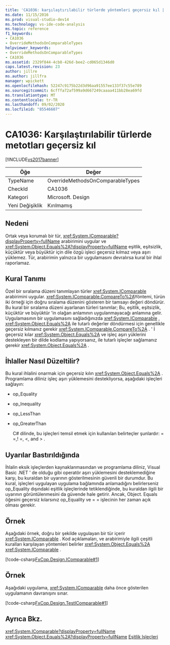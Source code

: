 ```yaml
---
title: 'CA1036: karşılaştırılabilir türlerde yöntemleri geçersiz kıl | Microsoft Docs'
ms.date: 11/15/2016
ms.prod: visual-studio-dev14
ms.technology: vs-ide-code-analysis
ms.topic: reference
f1_keywords:
- CA1036
- OverrideMethodsOnComparableTypes
helpviewer_keywords:
- OverrideMethodsOnComparableTypes
- CA1036
ms.assetid: 2329f844-4cb8-426d-bee2-cd065d1346d0
caps.latest.revision: 23
author: jillre
ms.author: jillfra
manager: wpickett
ms.openlocfilehash: 52247c9175b22d3d96aa91557ee133f37c55e789
ms.sourcegitcommit: 6cfffa72af599a9d667249caaaa411bb28ea69fd
ms.translationtype: MT
ms.contentlocale: tr-TR
ms.lasthandoff: 09/02/2020
ms.locfileid: "85546607"
---
```

# <a name="ca1036-override-methods-on-comparable-types"></a>CA1036: Karşılaştırılabilir türlerde metotları geçersiz kıl
[!INCLUDE[vs2017banner](../includes/vs2017banner.md)]

|Öğe|Değer|
|-|-|
|TypeName|OverrideMethodsOnComparableTypes|
|CheckId|CA1036|
|Kategori|Microsoft. Design|
|Yeni Değişiklik|Kırılmamış|

## <a name="cause"></a>Nedeni
 Ortak veya korumalı bir tür, <xref:System.IComparable?displayProperty=fullName> arabirimini uygular ve <xref:System.Object.Equals%2A?displayProperty=fullName> eşitlik, eşitsizlik, küçüktür veya büyüktür için dile özgü işleci geçersiz kılmaz veya aşırı yüklemez. Tür, arabirimin yalnızca bir uygulamasını devralırsa kural bir ihlal raporlamaz.

## <a name="rule-description"></a>Kural Tanımı
 Özel bir sıralama düzeni tanımlayan türler <xref:System.IComparable> arabirimini uygular. <xref:System.IComparable.CompareTo%2A>Yöntemi, türün iki örneği için doğru sıralama düzenini gösteren bir tamsayı değeri döndürür. Bu kural bir sıralama düzeni ayarlanan türleri tanımlar; Bu, eşitlik, eşitsizlik, küçüktür ve büyüktür 'in olağan anlamının uygulanmayacağı anlamına gelir. Uygulamasının bir uygulamasını sağladığınızda <xref:System.IComparable> , <xref:System.Object.Equals%2A> ile tutarlı değerler döndürmesi için genellikle geçersiz kılmanız gerekir <xref:System.IComparable.CompareTo%2A> . ' İ geçersiz kılar <xref:System.Object.Equals%2A> ve işleç aşırı yüklerini destekleyen bir dilde kodlama yapıyorsanız, ile tutarlı işleçler sağlamanız gerekir <xref:System.Object.Equals%2A> .

## <a name="how-to-fix-violations"></a>İhlaller Nasıl Düzeltilir?
 Bu kural ihlalini onarmak için geçersiz kılın <xref:System.Object.Equals%2A> . Programlama diliniz işleç aşırı yüklemesini destekliyorsa, aşağıdaki işleçleri sağlayın:

- op_Equality

- op_Inequality

- op_LessThan

- op_GreaterThan

  C# dilinde, bu işleçleri temsil etmek için kullanılan belirteçler şunlardır: = =,! =, \<, and > .

## <a name="when-to-suppress-warnings"></a>Uyarılar Bastırıldığında
 İhlalin eksik işleçlerden kaynaklanmasından ve programlama diliniz, Visual Basic .NET ' de olduğu gibi operatör aşırı yüklemesini desteklemediğine karşı, bu kuraldan bir uyarının gösterilmesinin güvenli bir durumdur. Bu kural, işleçleri uygulayan uygulama bağlamında anlamadığını belirlerseniz op_Equality dışındaki eşitlik işleçlerinde tetiklendiğinde, bu kuraldan ilgili bir uyarının görüntülenmesini da güvende hale getirir. Ancak, Object. Equals öğesini geçersiz kılarsınız op_Equality ve = = işlecinin her zaman açık olması gerekir.

## <a name="example"></a>Örnek
 Aşağıdaki örnek, doğru bir şekilde uygulayan bir tür içerir <xref:System.IComparable> . Kod açıklamaları, ve arabirimiyle ilgili çeşitli kuralları karşılayan yöntemleri belirler <xref:System.Object.Equals%2A> <xref:System.IComparable> .

 [!code-csharp[FxCop.Design.IComparable#1](../snippets/csharp/VS_Snippets_CodeAnalysis/FxCop.Design.IComparable/cs/FxCop.Design.IComparable.cs#1)]

## <a name="example"></a>Örnek
 Aşağıdaki uygulama, <xref:System.IComparable> daha önce gösterilen uygulamanın davranışını sınar.

 [!code-csharp[FxCop.Design.TestIComparable#1](../snippets/csharp/VS_Snippets_CodeAnalysis/FxCop.Design.TestIComparable/cs/FxCop.Design.TestIComparable.cs#1)]

## <a name="see-also"></a>Ayrıca Bkz.
 <xref:System.IComparable?displayProperty=fullName> <xref:System.Object.Equals%2A?displayProperty=fullName>
 [Eşitlik Işleçleri](https://msdn.microsoft.com/library/bc496a91-fefb-4ce0-ab4c-61f09964119a)
